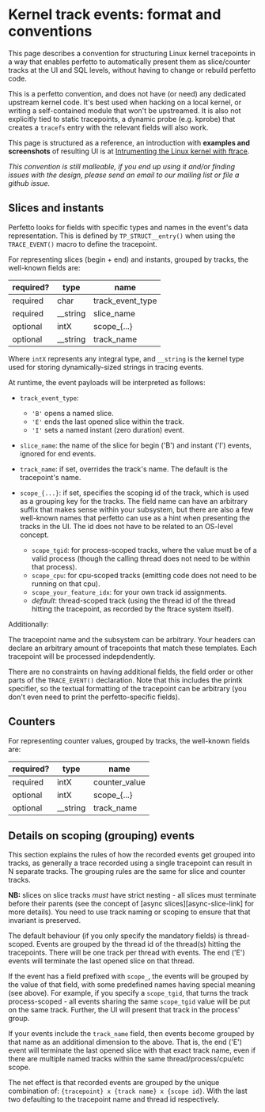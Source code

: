 # Kernel track events: format and conventions

This page describes a convention for structuring Linux kernel tracepoints in a
way that enables perfetto to automatically present them as slice/counter tracks
at the UI and SQL levels, without having to change or rebuild perfetto code.

This is a perfetto convention, and does not have (or need) any dedicated
upstream kernel code. It's best used when hacking on a local kernel, or writing
a self-contained module that won't be upstreamed. It is also not explicitly
tied to static tracepoints, a dynamic probe (e.g. kprobe) that creates a
`tracefs` entry with the relevant fields will also work.

This page is structured as a reference, an introduction with **examples and
screenshots** of resulting UI is at [Intrumenting the Linux kernel with
ftrace][ftrace-intro-link].

[ftrace-intro-link]: /docs/getting-started/ftrace#part-c-simple-slice-counter-visualisations-without-modifying-perfetto-code-kernel-track-events-

*This convention is still malleable, if you end up using it and/or finding
issues with the design, please send an email to our mailing list or file a
github issue.*

## Slices and instants

Perfetto looks for fields with specific types and names in the event's data
representation. This is defined by `TP_STRUCT__entry()` when using the
`TRACE_EVENT()` macro to define the tracepoint.

For representing slices (begin + end) and instants, grouped by tracks, the
well-known fields are:

| required? | type | name |
| --- | --- | --- |
| required | char | track\_event\_type |
| required | \_\_string | slice\_name |
| optional | intX | scope\_{...} |
| optional | \_\_string | track\_name |

Where `intX` represents any integral type, and `__string` is the kernel type
used for storing dynamically-sized strings in tracing events.

At runtime, the event payloads will be interpreted as follows:

* `track_event_type`:
  * `'B'` opens a named slice.
  * `'E'` ends the last opened slice within the track.
  * `'I'` sets a named instant (zero duration) event.

* `slice_name`: the name of the slice for begin ('B') and instant ('I') events,
ignored for end events.

* `track_name`: if set, overrides the track's name. The default is the
tracepoint's name.

* `scope_{...}`: if set, specifies the scoping id of the track, which is used
  as a grouping key for the tracks. The field name can have an arbitrary suffix
  that makes sense within your subsystem, but there are also a few well-known
  names that perfetto can use as a hint when presenting the tracks in the UI.
  The id does not have to be related to an OS-level concept.
  * `scope_tgid`: for process-scoped tracks, where the value must be of a valid
    process (though the calling thread does not need to be within that process).
  * `scope_cpu`: for cpu-scoped tracks (emitting code does not need to be
    running on that cpu).
  * `scope_your_feature_idx`: for your own track id assignments.
  * *default*: thread-scoped track (using the thread id of the thread hitting
    the tracepoint, as recorded by the ftrace system itself).

Additionally:

The tracepoint name and the subsystem can be arbitrary. Your headers can
declare an arbitrary amount of tracepoints that match these templates. Each
tracepoint will be processed indepdendently.

There are no constraints on having additional fields, the field order or other
parts of the `TRACE_EVENT()` declaration. Note that this includes the printk
specifier, so the textual formatting of the tracepoint can be arbitrary (you
don't even need to print the perfetto-specific fields).

## Counters

For representing counter values, grouped by tracks, the well-known fields are:

| required? | type | name |
| --- | --- | --- |
| required | intX | counter\_value |
| optional | intX | scope\_{...} |
| optional | \_\_string | track\_name |

## Details on scoping (grouping) events

This section explains the rules of how the recorded events get grouped into
tracks, as generally a trace recorded using a single tracepoint can result in N
separate tracks. The grouping rules are the same for slice and counter tracks.

**NB:** slices on slice tracks *must* have strict nesting - all slices must
terminate before their parents (see the concept of [async
slices][async-slice-link] for more details). You need to use track naming or
scoping to ensure that that invariant is preserved.

The default behaviour (if you only specify the mandatory fields) is
thread-scoped. Events are grouped by the thread id of the thread(s) hitting the
tracepoints. There will be one track per thread with events. The end ('E')
events will terminate the last opened slice on that thread.

If the event has a field prefixed with `scope_`, the events will be grouped by
the value of that field, with some predefined names having special meaning (see
above). For example, if you specify a `scope_tgid`, that turns the track
process-scoped - all events sharing the same `scope_tgid` value will be put on
the same track. Further, the UI will present that track in the process' group.

If your events include the `track_name` field, then events become grouped by
that name as an additional dimension to the above. That is, the end ('E') event
will terminate the last opened slice with that exact track name, even if there
are multiple named tracks within the same thread/process/cpu/etc scope.

The net effect is that recorded events are grouped by the unique combination
of: `{tracepoint} x {track name} x {scope id}`. With the last two defaulting to
the tracepoint name and thread id respectively.

